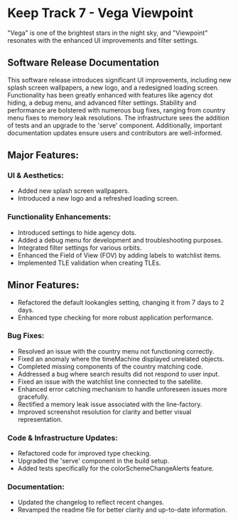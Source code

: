 # Keep Track 7 - Vega Viewpoint

"Vega" is one of the brightest stars in the night sky, and "Viewpoint" resonates with the enhanced UI improvements and filter settings.

## Software Release Documentation

This software release introduces significant UI improvements, including new splash screen wallpapers, a new logo, and a redesigned loading screen. Functionality has been greatly enhanced with features like agency dot hiding, a debug menu, and advanced filter settings. Stability and performance are bolstered with numerous bug fixes, ranging from country menu fixes to memory leak resolutions. The infrastructure sees the addition of tests and an upgrade to the 'serve' component. Additionally, important documentation updates ensure users and contributors are well-informed.

## Major Features:

### UI & Aesthetics:

- Added new splash screen wallpapers.
- Introduced a new logo and a refreshed loading screen.

### Functionality Enhancements:

- Introduced settings to hide agency dots.
- Added a debug menu for development and troubleshooting purposes.
- Integrated filter settings for various orbits.
- Enhanced the Field of View (FOV) by adding labels to watchlist items.
- Implemented TLE validation when creating TLEs.

## Minor Features:

- Refactored the default lookangles setting, changing it from 7 days to 2 days.
- Enhanced type checking for more robust application performance.

### Bug Fixes:

- Resolved an issue with the country menu not functioning correctly.
- Fixed an anomaly where the timeMachine displayed unrelated objects.
- Completed missing components of the country matching code.
- Addressed a bug where search results did not respond to user input.
- Fixed an issue with the watchlist line connected to the satellite.
- Enhanced error catching mechanism to handle unforeseen issues more gracefully.
- Rectified a memory leak issue associated with the line-factory.
- Improved screenshot resolution for clarity and better visual representation.

### Code & Infrastructure Updates:

- Refactored code for improved type checking.
- Upgraded the 'serve' component in the build setup.
- Added tests specifically for the colorSchemeChangeAlerts feature.

### Documentation:

- Updated the changelog to reflect recent changes.
- Revamped the readme file for better clarity and up-to-date information.
